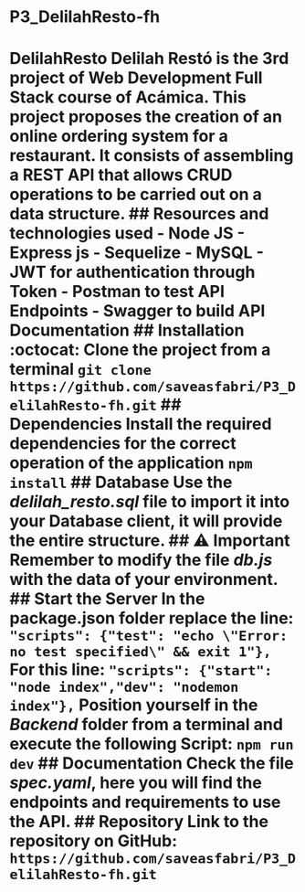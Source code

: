 # P3_DelilahResto-fh
 # DelilahResto Delilah Restó is the 3rd project of Web Development Full Stack course of Acámica.  This project proposes the creation of an online ordering system for a restaurant. It consists of assembling a REST API that allows CRUD operations to be carried out on a data structure.  ## Resources and technologies used - Node JS  - Express js  - Sequelize  - MySQL  - JWT for authentication through Token  - Postman to test API Endpoints  - Swagger to build API Documentation  ## Installation :octocat: Clone the project from a terminal  `git clone https://github.com/saveasfabri/P3_DelilahResto-fh.git`  ## Dependencies Install the required dependencies for the correct operation of the application  `npm install`  ## Database Use the *delilah_resto.sql* file to import it into your Database client, it will provide the entire structure.  ## :warning: Important Remember to modify the file *db.js* with the data of your environment.  ## Start the Server  In the package.json folder replace the line:  `"scripts": {"test": "echo \"Error: no test specified\" && exit 1"},`  For this line:  `"scripts": {"start": "node index","dev": "nodemon index"},`  Position yourself in the *Backend* folder from a terminal and execute the following Script:  `npm run dev`  ## Documentation  Check the file  *spec.yaml*, here you will find the endpoints and requirements to use the API.  ## Repository Link to the repository on GitHub:  `https://github.com/saveasfabri/P3_DelilahResto-fh.git`
